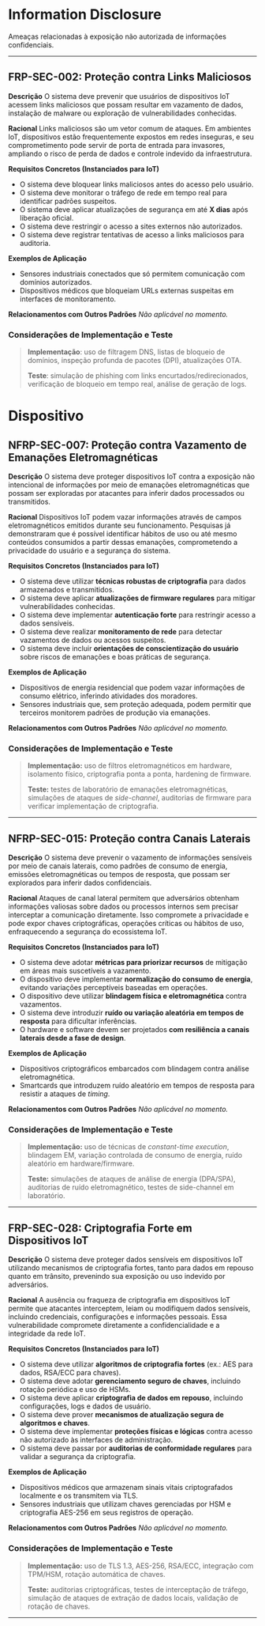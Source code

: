 # Information Disclosure

Ameaças relacionadas à exposição não autorizada de informações confidenciais.

---


## FRP-SEC-002: Proteção contra Links Maliciosos

**Descrição**
O sistema deve prevenir que usuários de dispositivos IoT acessem links maliciosos que possam resultar em vazamento de dados, instalação de malware ou exploração de vulnerabilidades conhecidas.

**Racional**
Links maliciosos são um vetor comum de ataques. Em ambientes IoT, dispositivos estão frequentemente expostos em redes inseguras, e seu comprometimento pode servir de porta de entrada para invasores, ampliando o risco de perda de dados e controle indevido da infraestrutura.

**Requisitos Concretos (Instanciados para IoT)**

* O sistema deve bloquear links maliciosos antes do acesso pelo usuário.
* O sistema deve monitorar o tráfego de rede em tempo real para identificar padrões suspeitos.
* O sistema deve aplicar atualizações de segurança em até **X dias** após liberação oficial.
* O sistema deve restringir o acesso a sites externos não autorizados.
* O sistema deve registrar tentativas de acesso a links maliciosos para auditoria.

**Exemplos de Aplicação**

* Sensores industriais conectados que só permitem comunicação com domínios autorizados.
* Dispositivos médicos que bloqueiam URLs externas suspeitas em interfaces de monitoramento.

**Relacionamentos com Outros Padrões**
*Não aplicável no momento.*

### **Considerações de Implementação e Teste**

> **Implementação**: uso de filtragem DNS, listas de bloqueio de domínios, inspeção profunda de pacotes (DPI), atualizações OTA.
>
> **Teste**: simulação de phishing com links encurtados/redirecionados, verificação de bloqueio em tempo real, análise de geração de logs.


# Dispositivo

## NFRP-SEC-007: Proteção contra Vazamento de Emanações Eletromagnéticas

**Descrição**
O sistema deve proteger dispositivos IoT contra a exposição não intencional de informações por meio de emanações eletromagnéticas que possam ser exploradas por atacantes para inferir dados processados ou transmitidos.

**Racional**
Dispositivos IoT podem vazar informações através de campos eletromagnéticos emitidos durante seu funcionamento. Pesquisas já demonstraram que é possível identificar hábitos de uso ou até mesmo conteúdos consumidos a partir dessas emanações, comprometendo a privacidade do usuário e a segurança do sistema.

**Requisitos Concretos (Instanciados para IoT)**

* O sistema deve utilizar **técnicas robustas de criptografia** para dados armazenados e transmitidos.
* O sistema deve aplicar **atualizações de firmware regulares** para mitigar vulnerabilidades conhecidas.
* O sistema deve implementar **autenticação forte** para restringir acesso a dados sensíveis.
* O sistema deve realizar **monitoramento de rede** para detectar vazamentos de dados ou acessos suspeitos.
* O sistema deve incluir **orientações de conscientização do usuário** sobre riscos de emanações e boas práticas de segurança.

**Exemplos de Aplicação**

* Dispositivos de energia residencial que podem vazar informações de consumo elétrico, inferindo atividades dos moradores.
* Sensores industriais que, sem proteção adequada, podem permitir que terceiros monitorem padrões de produção via emanações.

**Relacionamentos com Outros Padrões**
*Não aplicável no momento.*

### **Considerações de Implementação e Teste**

> **Implementação:** uso de filtros eletromagnéticos em hardware, isolamento físico, criptografia ponta a ponta, hardening de firmware.
>
> **Teste:** testes de laboratório de emanações eletromagnéticas, simulações de ataques de *side-channel*, auditorias de firmware para verificar implementação de criptografia.


---

## NFRP-SEC-015: Proteção contra Canais Laterais

**Descrição**
O sistema deve prevenir o vazamento de informações sensíveis por meio de canais laterais, como padrões de consumo de energia, emissões eletromagnéticas ou tempos de resposta, que possam ser explorados para inferir dados confidenciais.

**Racional**
Ataques de canal lateral permitem que adversários obtenham informações valiosas sobre dados ou processos internos sem precisar interceptar a comunicação diretamente. Isso compromete a privacidade e pode expor chaves criptográficas, operações críticas ou hábitos de uso, enfraquecendo a segurança do ecossistema IoT.

**Requisitos Concretos (Instanciados para IoT)**

* O sistema deve adotar **métricas para priorizar recursos** de mitigação em áreas mais suscetíveis a vazamento.
* O dispositivo deve implementar **normalização do consumo de energia**, evitando variações perceptíveis baseadas em operações.
* O dispositivo deve utilizar **blindagem física e eletromagnética** contra vazamentos.
* O sistema deve introduzir **ruído ou variação aleatória em tempos de resposta** para dificultar inferências.
* O hardware e software devem ser projetados **com resiliência a canais laterais desde a fase de design**.

**Exemplos de Aplicação**

* Dispositivos criptográficos embarcados com blindagem contra análise eletromagnética.
* Smartcards que introduzem ruído aleatório em tempos de resposta para resistir a ataques de *timing*.

**Relacionamentos com Outros Padrões**
*Não aplicável no momento.*

### **Considerações de Implementação e Teste**

> **Implementação:** uso de técnicas de *constant-time execution*, blindagem EM, variação controlada de consumo de energia, ruído aleatório em hardware/firmware.
>
> **Teste:** simulações de ataques de análise de energia (DPA/SPA), auditorias de ruído eletromagnético, testes de side-channel em laboratório.

---

## FRP-SEC-028: Criptografia Forte em Dispositivos IoT

**Descrição**
O sistema deve proteger dados sensíveis em dispositivos IoT utilizando mecanismos de criptografia fortes, tanto para dados em repouso quanto em trânsito, prevenindo sua exposição ou uso indevido por adversários.

**Racional**
A ausência ou fraqueza de criptografia em dispositivos IoT permite que atacantes interceptem, leiam ou modifiquem dados sensíveis, incluindo credenciais, configurações e informações pessoais. Essa vulnerabilidade compromete diretamente a confidencialidade e a integridade da rede IoT.

**Requisitos Concretos (Instanciados para IoT)**

* O sistema deve utilizar **algoritmos de criptografia fortes** (ex.: AES para dados, RSA/ECC para chaves).
* O sistema deve adotar **gerenciamento seguro de chaves**, incluindo rotação periódica e uso de HSMs.
* O sistema deve aplicar **criptografia de dados em repouso**, incluindo configurações, logs e dados de usuário.
* O sistema deve prover **mecanismos de atualização segura de algoritmos e chaves**.
* O sistema deve implementar **proteções físicas e lógicas** contra acesso não autorizado às interfaces de administração.
* O sistema deve passar por **auditorias de conformidade regulares** para validar a segurança da criptografia.

**Exemplos de Aplicação**

* Dispositivos médicos que armazenam sinais vitais criptografados localmente e os transmitem via TLS.
* Sensores industriais que utilizam chaves gerenciadas por HSM e criptografia AES-256 em seus registros de operação.

**Relacionamentos com Outros Padrões**
*Não aplicável no momento.*

### **Considerações de Implementação e Teste**

> **Implementação:** uso de TLS 1.3, AES-256, RSA/ECC, integração com TPM/HSM, rotação automática de chaves.
>
> **Teste:** auditorias criptográficas, testes de interceptação de tráfego, simulação de ataques de extração de dados locais, validação de rotação de chaves.

---

